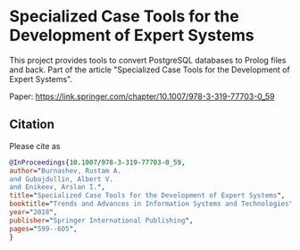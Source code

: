 # Specialized Case Tools for the Development of Expert Systems
This project provides tools to convert PostgreSQL databases to Prolog files and back. 
Part of the article "Specialized Case Tools for the Development of Expert Systems".

Paper: https://link.springer.com/chapter/10.1007/978-3-319-77703-0_59

## Citation

Please cite as 
```bibtex
@InProceedings{10.1007/978-3-319-77703-0_59,
author="Burnashev, Rustam A.
and Gubajdullin, Albert V.
and Enikeev, Arslan I.",
title="Specialized Case Tools for the Development of Expert Systems",
booktitle="Trends and Advances in Information Systems and Technologies",
year="2018",
publisher="Springer International Publishing",
pages="599--605",
}

```
